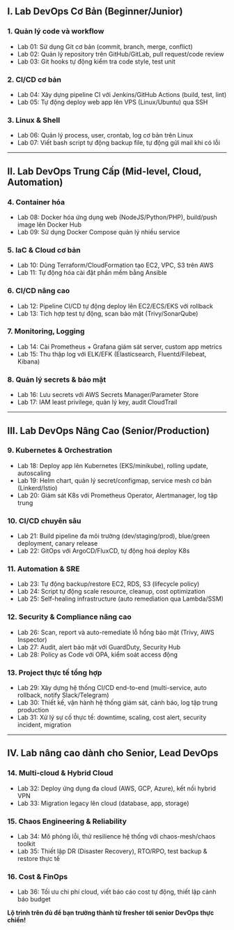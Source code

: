 ## **I. Lab DevOps Cơ Bản (Beginner/Junior)**

### 1. **Quản lý code và workflow**
- Lab 01: Sử dụng Git cơ bản (commit, branch, merge, conflict)
- Lab 02: Quản lý repository trên GitHub/GitLab, pull request/code review
- Lab 03: Git hooks tự động kiểm tra code style, test unit

### 2. **CI/CD cơ bản**
- Lab 04: Xây dựng pipeline CI với Jenkins/GitHub Actions (build, test, lint)
- Lab 05: Tự động deploy web app lên VPS (Linux/Ubuntu) qua SSH

### 3. **Linux & Shell**
- Lab 06: Quản lý process, user, crontab, log cơ bản trên Linux
- Lab 07: Viết bash script tự động backup file, tự động gửi mail khi có lỗi

---

## **II. Lab DevOps Trung Cấp (Mid-level, Cloud, Automation)**

### 4. **Container hóa**
- Lab 08: Docker hóa ứng dụng web (NodeJS/Python/PHP), build/push image lên Docker Hub
- Lab 09: Sử dụng Docker Compose quản lý nhiều service

### 5. **IaC & Cloud cơ bản**
- Lab 10: Dùng Terraform/CloudFormation tạo EC2, VPC, S3 trên AWS
- Lab 11: Tự động hóa cài đặt phần mềm bằng Ansible

### 6. **CI/CD nâng cao**
- Lab 12: Pipeline CI/CD tự động deploy lên EC2/ECS/EKS với rollback
- Lab 13: Tích hợp test tự động, scan bảo mật (Trivy/SonarQube)

### 7. **Monitoring, Logging**
- Lab 14: Cài Prometheus + Grafana giám sát server, custom app metrics
- Lab 15: Thu thập log với ELK/EFK (Elasticsearch, Fluentd/Filebeat, Kibana)

### 8. **Quản lý secrets & bảo mật**
- Lab 16: Lưu secrets với AWS Secrets Manager/Parameter Store
- Lab 17: IAM least privilege, quản lý key, audit CloudTrail

---

## **III. Lab DevOps Nâng Cao (Senior/Production)**

### 9. **Kubernetes & Orchestration**
- Lab 18: Deploy app lên Kubernetes (EKS/minikube), rolling update, autoscaling
- Lab 19: Helm chart, quản lý secret/configmap, service mesh cơ bản (Linkerd/Istio)
- Lab 20: Giám sát K8s với Prometheus Operator, Alertmanager, log tập trung

### 10. **CI/CD chuyên sâu**
- Lab 21: Build pipeline đa môi trường (dev/staging/prod), blue/green deployment, canary release
- Lab 22: GitOps với ArgoCD/FluxCD, tự động hoá deploy K8s

### 11. **Automation & SRE**
- Lab 23: Tự động backup/restore EC2, RDS, S3 (lifecycle policy)
- Lab 24: Script tự động scale resource, cleanup, cost optimization
- Lab 25: Self-healing infrastructure (auto remediation qua Lambda/SSM)

### 12. **Security & Compliance nâng cao**
- Lab 26: Scan, report và auto-remediate lỗ hổng bảo mật (Trivy, AWS Inspector)
- Lab 27: Audit, alert bảo mật với GuardDuty, Security Hub
- Lab 28: Policy as Code với OPA, kiểm soát access động

### 13. **Project thực tế tổng hợp**
- Lab 29: Xây dựng hệ thống CI/CD end-to-end (multi-service, auto rollback, notify Slack/Telegram)
- Lab 30: Thiết kế, vận hành hệ thống giám sát, cảnh báo, log tập trung production
- Lab 31: Xử lý sự cố thực tế: downtime, scaling, cost alert, security incident, migration

---

## **IV. Lab nâng cao dành cho Senior, Lead DevOps**

### 14. **Multi-cloud & Hybrid Cloud**
- Lab 32: Deploy ứng dụng đa cloud (AWS, GCP, Azure), kết nối hybrid VPN
- Lab 33: Migration legacy lên cloud (database, app, storage)

### 15. **Chaos Engineering & Reliability**
- Lab 34: Mô phỏng lỗi, thử resilience hệ thống với chaos-mesh/chaos toolkit
- Lab 35: Thiết lập DR (Disaster Recovery), RTO/RPO, test backup & restore thực tế

### 16. **Cost & FinOps**
- Lab 36: Tối ưu chi phí cloud, viết báo cáo cost tự động, thiết lập cảnh báo budget



**Lộ trình trên đủ để bạn trưởng thành từ fresher tới senior DevOps thực chiến!**
